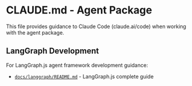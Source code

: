 # CLAUDE.md - Agent Package

This file provides guidance to Claude Code (claude.ai/code) when working with the agent package.

## LangGraph Development

For LangGraph.js agent framework development guidance:

- [`docs/langgraph/README.md`](docs/langgraph/README.md) - LangGraph.js complete guide